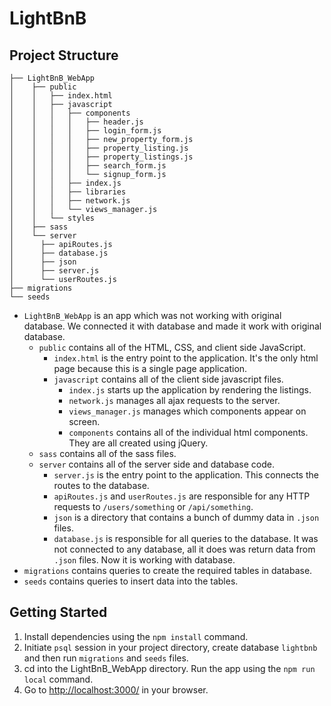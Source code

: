 # LightBnB

## Project Structure

```
├── LightBnB_WebApp 
│    ├── public
│    │   ├── index.html
│    │   ├── javascript
│    │   │   ├── components 
│    │   │   │   ├── header.js
│    │   │   │   ├── login_form.js
│    │   │   │   ├── new_property_form.js
│    │   │   │   ├── property_listing.js
│    │   │   │   ├── property_listings.js
│    │   │   │   ├── search_form.js
│    │   │   │   └── signup_form.js
│    │   │   ├── index.js
│    │   │   ├── libraries
│    │   │   ├── network.js
│    │   │   └── views_manager.js
│    │   └── styles
│    ├── sass
│    └── server
│      ├── apiRoutes.js
│      ├── database.js
│      ├── json
│      ├── server.js
│      └── userRoutes.js
├── migrations
└── seeds

```
* `LightBnB_WebApp` is an app which was not working with original database. We connected it with database and made it work with original database.
  * `public` contains all of the HTML, CSS, and client side JavaScript. 
    * `index.html` is the entry point to the application. It's the only html page because this is a single page application.
    * `javascript` contains all of the client side javascript files.
      * `index.js` starts up the application by rendering the listings.
      * `network.js` manages all ajax requests to the server.
      * `views_manager.js` manages which components appear on screen.
      * `components` contains all of the individual html components. They are all created using jQuery.
  * `sass` contains all of the sass files. 
  * `server` contains all of the server side and database code.
    * `server.js` is the entry point to the application. This connects the routes to the database.
    * `apiRoutes.js` and `userRoutes.js` are responsible for any HTTP requests to `/users/something` or `/api/something`. 
    * `json` is a directory that contains a bunch of dummy data in `.json` files.
    * `database.js` is responsible for all queries to the database. It was not connected to any database, all it does was return data from `.json` files. Now it is working with database.
* `migrations` contains queries to create the required tables in database.
* `seeds` contains queries to insert data into the tables.

## Getting Started

1. Install dependencies using the `npm install` command.
2. Initiate `psql` session in your project directory, create database `lightbnb` and then run `migrations` and `seeds` files.
3. cd into the LightBnB_WebApp directory. Run the app using the `npm run local` command. 
4. Go to <http://localhost:3000/> in your browser.